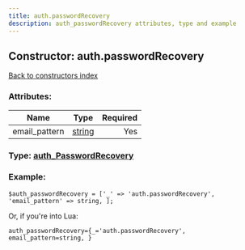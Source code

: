 ```yaml
---
title: auth.passwordRecovery
description: auth_passwordRecovery attributes, type and example
---
```

## Constructor: auth.passwordRecovery  
[Back to constructors index](index.md)



### Attributes:

| Name     |    Type       | Required |
|----------|:-------------:|---------:|
|email\_pattern|[string](../types/string.md) | Yes|



### Type: [auth\_PasswordRecovery](../types/auth_PasswordRecovery.md)


### Example:

```
$auth_passwordRecovery = ['_' => 'auth.passwordRecovery', 'email_pattern' => string, ];
```  

Or, if you're into Lua:  


```
auth_passwordRecovery={_='auth.passwordRecovery', email_pattern=string, }

```



